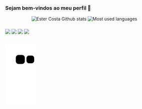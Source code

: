 ### Sejam bem-vindos ao meu perfil 👋

<p align="center">
  <img align="center"
      alt="Ester Costa Github stats"
      style="margin-bottom: 10px;"
      height="165" src="https://github-readme-stats.vercel.app/api?username=alwspiderc&theme=ayu-mirage&show_icons=true&count_private=true" />
  <img
    align="center"
    alt="Most used languages"
    style="margin-bottom: 10px;"
    src="https://github-readme-stats-eight-theta.vercel.app/api/top-langs/?username=alwspiderc&layout=compact&langs_count=6&theme=ayu-mirage"
  />
</p>

<div> 
  <a href="https://www.instagram.com/alwesterc/" target="_blank"><img src="https://img.shields.io/badge/-Instagram-%23E4405F?style=for-the-badge&logo=instagram&logoColor=white" target="_blank"></a>
 	<a href="https://www.twitch.tv/supimpadev" target="_blank"><img src="https://img.shields.io/badge/Twitch-9146FF?style=for-the-badge&logo=twitch&logoColor=white" target="_blank"></a>
  <a href = "mailto:alwesterc@gmail.com"><img src="https://img.shields.io/badge/-Gmail-%23333?style=for-the-badge&logo=gmail&logoColor=white" target="_blank"></a>
  <a href="https://www.linkedin.com/in/alwesterc/" target="_blank"><img src="https://img.shields.io/badge/-LinkedIn-%230077B5?style=for-the-badge&logo=linkedin&logoColor=white" target="_blank"></a> 

##
![Snake animation](https://github.com/rafaballerini/rafaballerini/blob/output/github-contribution-grid-snake.svg)
